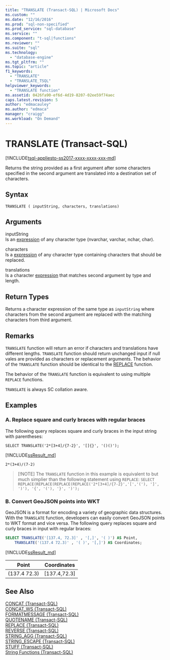 ```yaml
---
title: "TRANSLATE (Transact-SQL) | Microsoft Docs"
ms.custom: ""
ms.date: "12/16/2016"
ms.prod: "sql-non-specified"
ms.prod_service: "sql-database"
ms.service: ""
ms.component: "t-sql|functions"
ms.reviewer: ""
ms.suite: "sql"
ms.technology: 
  - "database-engine"
ms.tgt_pltfrm: ""
ms.topic: "article"
f1_keywords: 
  - "TRANSLATE"
  - "TRANSLATE_TSQL"
helpviewer_keywords: 
  - "TRANSLATE function"
ms.assetid: 0426fa90-ef6d-4d19-8207-02ee59f74aec
caps.latest.revision: 5
author: "edmacauley"
ms.author: "edmaca"
manager: "craigg"
ms.workload: "On Demand"
---
```

# TRANSLATE (Transact-SQL)
[!INCLUDE[tsql-appliesto-ss2017-xxxx-xxxx-xxx-md](../../includes/tsql-appliesto-ss2017-xxxx-xxxx-xxx-md.md)]

Returns the string provided as a first argument after some characters specified in the second argument are translated into a destination set of characters.

## Syntax   
```
TRANSLATE ( inputString, characters, translations) 
```

## Arguments   

inputString   
Is an [expression](../../t-sql/language-elements/expressions-transact-sql.md) of any character type (nvarchar, varchar, nchar, char).

characters   
Is a [expression](../../t-sql/language-elements/expressions-transact-sql.md) of any character type containing characters that should be replaced.

translations   
Is a character [expression](../../t-sql/language-elements/expressions-transact-sql.md) that matches second argument by type and length.

## Return Types   
Returns a character expression of the same type as `inputString` where characters from the second argument are replaced with the matching characters from third argument.

## Remarks   

`TRANSLATE` function will return an error if characters and translations have different lengths. `TRANSLATE` function should return unchanged input if null vales are provided as characters or replacement arguments. The behavior of the `TRANSLATE` function should be identical to the [REPLACE](../../t-sql/functions/replace-transact-sql.md) function.   

The behavior of the `TRANSLATE` function is equivalent to using multiple `REPLACE` functions.

`TRANSLATE` is always SC collation aware.

## Examples   

### A. Replace square and curly braces with regular braces    
The following query replaces square and curly braces in the input string with parentheses:
```
SELECT TRANSLATE('2*[3+4]/{7-2}', '[]{}', '()()');
```
[!INCLUDE[ssResult_md](../../includes/ssresult-md.md)]
```
2*(3+4)/(7-2)
```

>  [!NOTE]
>  The `TRANSLATE` function in this example is equivalent to but much simplier than the following statement using `REPLACE`:
> `SELECT REPLACE(REPLACE(REPLACE(REPLACE('2*[3+4]/{7-2}','[','('), ']', ')'), '{', '('), '}', ')');` 


###  B. Convert GeoJSON points into WKT    
GeoJSON is a format for encoding a variety of geographic data structures. With the `TRANSLATE` function, developers can easily convert GeoJSON points to WKT format and vice versa. The following query replaces square and curly braces in input  with regular braces:   
```sql
SELECT TRANSLATE('[137.4, 72.3]' , '[,]', '( )') AS Point,
    TRANSLATE('(137.4 72.3)' , '( )', '[,]') AS Coordinates;
```

[!INCLUDE[ssResult_md](../../includes/ssresult-md.md)]   


|Point  |Coordinates |  
---------|--------- |
(137.4  72.3) |[137.4,72.3] |


## See Also
 [CONCAT &#40;Transact-SQL&#41;](../../t-sql/functions/concat-transact-sql.md)  
 [CONCAT_WS &#40;Transact-SQL&#41;](../../t-sql/functions/concat-ws-transact-sql.md)  
 [FORMATMESSAGE &#40;Transact-SQL&#41;](../../t-sql/functions/formatmessage-transact-sql.md)  
 [QUOTENAME &#40;Transact-SQL&#41;](../../t-sql/functions/quotename-transact-sql.md)  
 [REPLACE &#40;Transact-SQL&#41;](../../t-sql/functions/replace-transact-sql.md)  
 [REVERSE &#40;Transact-SQL&#41;](../../t-sql/functions/reverse-transact-sql.md)  
 [STRING_AGG &#40;Transact-SQL&#41;](../../t-sql/functions/string-agg-transact-sql.md)  
 [STRING_ESCAPE &#40;Transact-SQL&#41;](../../t-sql/functions/string-escape-transact-sql.md)  
 [STUFF &#40;Transact-SQL&#41;](../../t-sql/functions/stuff-transact-sql.md)  
 [String Functions (Transact-SQL)](../../t-sql/functions/string-functions-transact-sql.md)   

